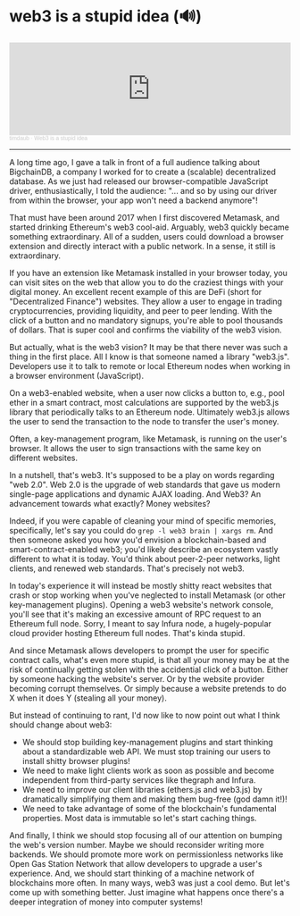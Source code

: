 # web3 is a stupid idea (🔊)

<iframe width="100%" height="166" scrolling="no" frameborder="no" allow="autoplay" src="https://w.soundcloud.com/player/?url=https%3A//api.soundcloud.com/tracks/1205435200&color=%23ff5500&auto_play=false&hide_related=false&show_comments=true&show_user=true&show_reposts=false&show_teaser=true"></iframe><div style="font-size: 10px; color: #cccccc;line-break: anywhere;word-break: normal;overflow: hidden;white-space: nowrap;text-overflow: ellipsis; font-family: Interstate,Lucida Grande,Lucida Sans Unicode,Lucida Sans,Garuda,Verdana,Tahoma,sans-serif;font-weight: 100;"><a href="https://soundcloud.com/timdaub" title="timdaub" target="_blank" style="color: #cccccc; text-decoration: none;">timdaub</a> · <a href="https://soundcloud.com/timdaub/web3-is-a-stupid-idea" title="Web3 is a stupid idea" target="_blank" style="color: #cccccc; text-decoration: none;">Web3 is a stupid idea</a></div>

---

A long time ago, I gave a talk in front of a full audience talking about
BigchainDB, a company I worked for to create a (scalable) decentralized
database. As we just had released our browser-compatible JavaScript driver,
enthusiastically, I told the audience: "... and so by using our driver from
within the browser, your app won't need a backend anymore"!

That must have been around 2017 when I first discovered Metamask, and started
drinking Ethereum's web3 cool-aid. Arguably, web3 quickly became
something extraordinary. All of a sudden, users could download a browser
extension and directly interact with a public network. In a sense, it still
is extraordinary.

If you have an extension like Metamask installed in your browser today, you can
visit sites on the web that allow you to do the craziest things with your
digital money. An excellent recent example of this are DeFi (short for
"Decentralized Finance") websites. They allow a user to engage in trading
cryptocurrencies, providing liquidity, and peer to peer lending. With the
click of a button and no mandatory signups, you're able to pool thousands of
dollars. That is super cool and confirms the viability of the web3 vision.

But actually, what is the web3 vision? It may be that there never was such a
thing in the first place. All I know is that someone named a library "web3.js".
Developers use it to talk to remote or local Ethereum nodes when working in a
browser environment (JavaScript).

On a web3-enabled website, when a user now clicks a button to, e.g., pool ether
in a smart contract, most calculations are supported by the web3.js library
that periodically talks to an Ethereum node. Ultimately web3.js allows the user
to send the transaction to the node to transfer the user's money.

Often, a key-management program, like Metamask, is running on the user's
browser. It allows the user to sign transactions with the same key on different
websites.

In a nutshell, that's web3. It's supposed to be a play on words regarding "web
2.0". Web 2.0 is the upgrade of web standards that gave us modern single-page
applications and dynamic AJAX loading. And Web3? An advancement towards what
exactly? Money websites?

Indeed, if you were capable of cleaning your mind of specific memories,
specifically, let's say you could do `grep -l web3 brain | xargs rm`. And then
someone asked you how you'd envision a blockchain-based and
smart-contract-enabled web3; you'd likely describe an ecosystem vastly
different to what it is today. You'd think about peer-2-peer networks, light
clients, and renewed web standards. That's precisely not web3.

In today's experience it will instead be mostly shitty react websites that
crash or stop working when you've neglected to install Metamask (or other
key-management plugins). Opening a web3 website's network console, you'll see
that it's making an excessive amount of RPC request to an Ethereum full node.
Sorry, I meant to say Infura node, a hugely-popular cloud provider hosting
Ethereum full nodes. That's kinda stupid.

And since Metamask allows developers to prompt the user for specific contract
calls, what's even more stupid, is that all your money may be at the risk of
continually getting stolen with the accidential click of a button. Either by
someone hacking the website's server. Or by the website provider
becoming corrupt themselves. Or simply because a website pretends to do X when
it does Y (stealing all your money).

But instead of continuing to rant, I'd now like to now point out what I think
should change about web3:

- We should stop building key-management plugins and start thinking about a
  standardizable web API. We must stop training our users to install shitty
  browser plugins!
- We need to make light clients work as soon as possible and become independent
  from third-party services like thegraph and Infura.
- We need to improve our client libraries (ethers.js and web3.js) by
  dramatically simplifying them and making them bug-free (god damn it!)!
- We need to take advantage of some of the blockchain's fundamental properties.
  Most data is immutable so let's start caching things.

And finally, I think we should stop focusing all of our attention on bumping
the web's version number. Maybe we should reconsider writing more backends. We
should promote more work on permissionless networks like Open Gas Station
Network that allow developers to upgrade a user's experience. And, we should
start thinking of a machine network of blockchains more often. In many ways,
web3 was just a cool demo. But let's come up with something better. Just
imagine what happens once there's a deeper integration of money into computer
systems!
